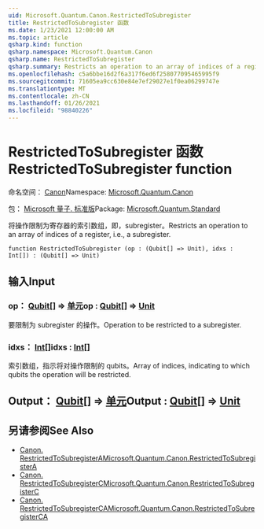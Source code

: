 ```yaml
---
uid: Microsoft.Quantum.Canon.RestrictedToSubregister
title: RestrictedToSubregister 函数
ms.date: 1/23/2021 12:00:00 AM
ms.topic: article
qsharp.kind: function
qsharp.namespace: Microsoft.Quantum.Canon
qsharp.name: RestrictedToSubregister
qsharp.summary: Restricts an operation to an array of indices of a register, i.e., a subregister.
ms.openlocfilehash: c5a6bbe16d2f6a317f6ed6f258077095465995f9
ms.sourcegitcommit: 71605ea9cc630e84e7ef29027e1f0ea06299747e
ms.translationtype: MT
ms.contentlocale: zh-CN
ms.lasthandoff: 01/26/2021
ms.locfileid: "98840226"
---
```

# <a name="restrictedtosubregister-function"></a><span data-ttu-id="6202f-102">RestrictedToSubregister 函数</span><span class="sxs-lookup"><span data-stu-id="6202f-102">RestrictedToSubregister function</span></span>

<span data-ttu-id="6202f-103">命名空间： [Canon](xref:Microsoft.Quantum.Canon)</span><span class="sxs-lookup"><span data-stu-id="6202f-103">Namespace: [Microsoft.Quantum.Canon](xref:Microsoft.Quantum.Canon)</span></span>

<span data-ttu-id="6202f-104">包： [Microsoft 量子. 标准版](https://nuget.org/packages/Microsoft.Quantum.Standard)</span><span class="sxs-lookup"><span data-stu-id="6202f-104">Package: [Microsoft.Quantum.Standard](https://nuget.org/packages/Microsoft.Quantum.Standard)</span></span>


<span data-ttu-id="6202f-105">将操作限制为寄存器的索引数组，即，subregister。</span><span class="sxs-lookup"><span data-stu-id="6202f-105">Restricts an operation to an array of indices of a register, i.e., a subregister.</span></span>

```qsharp
function RestrictedToSubregister (op : (Qubit[] => Unit), idxs : Int[]) : (Qubit[] => Unit)
```


## <a name="input"></a><span data-ttu-id="6202f-106">输入</span><span class="sxs-lookup"><span data-stu-id="6202f-106">Input</span></span>

### <a name="op--qubit--unit"></a><span data-ttu-id="6202f-107">op： [Qubit](xref:microsoft.quantum.lang-ref.qubit)[] => [单元](xref:microsoft.quantum.lang-ref.unit)</span><span class="sxs-lookup"><span data-stu-id="6202f-107">op : [Qubit](xref:microsoft.quantum.lang-ref.qubit)[] => [Unit](xref:microsoft.quantum.lang-ref.unit)</span></span> 

<span data-ttu-id="6202f-108">要限制为 subregister 的操作。</span><span class="sxs-lookup"><span data-stu-id="6202f-108">Operation to be restricted to a subregister.</span></span>


### <a name="idxs--int"></a><span data-ttu-id="6202f-109">idxs： [Int](xref:microsoft.quantum.lang-ref.int)[]</span><span class="sxs-lookup"><span data-stu-id="6202f-109">idxs : [Int](xref:microsoft.quantum.lang-ref.int)[]</span></span>

<span data-ttu-id="6202f-110">索引数组，指示将对操作限制的 qubits。</span><span class="sxs-lookup"><span data-stu-id="6202f-110">Array of indices, indicating to which qubits the operation will be restricted.</span></span>



## <a name="output--qubit--unit"></a><span data-ttu-id="6202f-111">Output： [Qubit](xref:microsoft.quantum.lang-ref.qubit)[] => [单元](xref:microsoft.quantum.lang-ref.unit)</span><span class="sxs-lookup"><span data-stu-id="6202f-111">Output : [Qubit](xref:microsoft.quantum.lang-ref.qubit)[] => [Unit](xref:microsoft.quantum.lang-ref.unit)</span></span> 



## <a name="see-also"></a><span data-ttu-id="6202f-112">另请参阅</span><span class="sxs-lookup"><span data-stu-id="6202f-112">See Also</span></span>

- [<span data-ttu-id="6202f-113">Canon. RestrictedToSubregisterA</span><span class="sxs-lookup"><span data-stu-id="6202f-113">Microsoft.Quantum.Canon.RestrictedToSubregisterA</span></span>](xref:Microsoft.Quantum.Canon.RestrictedToSubregisterA)
- [<span data-ttu-id="6202f-114">Canon. RestrictedToSubregisterC</span><span class="sxs-lookup"><span data-stu-id="6202f-114">Microsoft.Quantum.Canon.RestrictedToSubregisterC</span></span>](xref:Microsoft.Quantum.Canon.RestrictedToSubregisterC)
- [<span data-ttu-id="6202f-115">Canon. RestrictedToSubregisterCA</span><span class="sxs-lookup"><span data-stu-id="6202f-115">Microsoft.Quantum.Canon.RestrictedToSubregisterCA</span></span>](xref:Microsoft.Quantum.Canon.RestrictedToSubregisterCA)